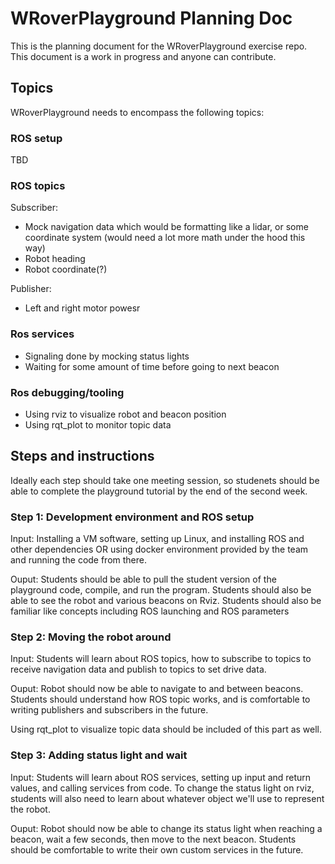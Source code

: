# WRoverPlayground Planning Doc

This is the planning document for the WRoverPlayground exercise repo. This document is a work in progress and anyone can contribute. 

## Topics
WRoverPlayground needs to encompass the following topics: 

### ROS setup
TBD

### ROS topics
Subscriber:
* Mock navigation data which would be formatting like a lidar, or some coordinate system (would need a lot more math under the hood this way)
* Robot heading
* Robot coordinate(?)

Publisher: 
* Left and right motor powesr

### Ros services
* Signaling done by mocking status lights
* Waiting for some amount of time before going to next beacon

### Ros debugging/tooling
* Using rviz to visualize robot and beacon position
* Using rqt_plot to monitor topic data

## Steps and instructions

Ideally each step should take one meeting session, so studenets should be able to complete the playground tutorial by the end of the second week. 

### Step 1: Development environment and ROS setup
Input: Installing a VM software, setting up Linux, and installing ROS and other dependencies OR using docker environment provided by the team and running the code from there.

Ouput: Students should be able to pull the student version of the playground code, compile, and run the program. Students should also be able to see the robot and various beacons on Rviz. Students should also be familiar like concepts including ROS launching and ROS parameters

### Step 2: Moving the robot around
Input: Students will learn about ROS topics, how to subscribe to topics to receive navigation data and publish to topics to set drive data. 

Ouput: Robot should now be able to navigate to and between beacons. Students should understand how ROS topic works, and is comfortable to writing publishers and subscribers in the future. 

Using rqt_plot to visualize topic data should be included of this part as well.

### Step 3: Adding status light and wait
Input: Students will learn about ROS services, setting up input and return values, and calling services from code. To change the status light on rviz, students will also need to learn about whatever object we'll use to represent the robot. 

Ouput: Robot should now be able to change its status light when reaching a beacon, wait a few seconds, then move to the next beacon. Students should be comfortable to write their own custom services in the future. 